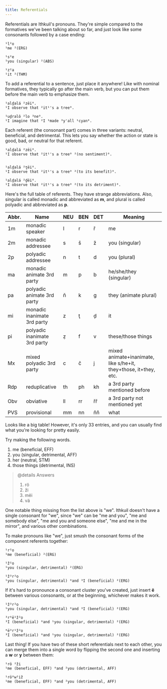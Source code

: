 ```yaml
---
title: Referentials
---
```


Referentials are Ithkuil's pronouns. They're simple compared to the formatives
we've been talking about so far, and just look like some consonants followed by
a case ending:

```cx
¹l²o
¹me ²(ERG)

¹s²e
¹you (singular) ²(ABS)

¹z²a
¹it ²(THM)
```

To add a referential to a sentence, just place it anywhere! Like with nominal
formatives, they typically go after the main verb, but you can put them before
the main verb to emphasize them.

```cx
¹alḑalá ²zëi⁰.
¹I observe that ²it¹'s a tree⁰.

¹uḑralô ²lo ³ne⁰.
¹I imagine that ²I ¹made ³y'all ¹cyan⁰.
```

Each referent (the consonant part) comes in three variants: neutral, beneficial,
and detrimental. This lets you say whether the action or state is good, bad, or
neutral for that referent.

```cx
¹alḑalá ²zëi⁰.
¹I observe that ²it¹'s a tree⁰ ²(no sentiment)⁰.


¹alḑalá ²ţëi⁰.
¹I observe that ²it¹'s a tree⁰ ²(to its benefit)⁰.

¹alḑalá ²ḑëi⁰.
¹I observe that ²it¹'s a tree⁰ ²(to its detriment)⁰.
```

Here's the full table of referents. They have strange abbreviations. Also,
singular is called monadic and abbreviated as **m**, and plural is called
polyadic and abbreviated as **p**.

| Abbr. | Name                         | NEU | BEN | DET | Meaning                                                          |
| ----- | ---------------------------- | --- | --- | --- | ---------------------------------------------------------------- |
| 1m    | monadic speaker              | l   | r   | ř   | me                                                               |
| 2m    | monadic addressee            | s   | š   | ž   | you (singular)                                                   |
| 2p    | polyadic addressee           | n   | t   | d   | you (plural)                                                     |
| ma    | monadic animate 3rd party    | m   | p   | b   | he/she/they (singular)                                           |
| pa    | polyadic animate 3rd party   | ň   | k   | g   | they (animate plural)                                            |
| mi    | monadic inanimate 3rd party  | z   | ţ   | ḑ   | it                                                               |
| pi    | polyadic inanimate 3rd party | ẓ   | f   | v   | these/those things                                               |
| Mx    | mixed polyadic 3rd party     | c   | č   | j   | mixed animate+inanimate, like s/he+it, they+those, it+they, etc. |
| Rdp   | reduplicative                | th  | ph  | kh  | a 3rd party mentioned before                                     |
| Obv   | obviative                    | ll  | rr  | řř  | a 3rd party not mentioned yet                                    |
| PVS   | provisional                  | mm  | nn  | ňň  | what                                                             |

Looks like a big table! However, it's only 33 entries, and you can usually find
what you're looking for pretty easily.

Try making the following words.

1. me (beneficial, EFF)
2. you (singular, detrimental, AFF)
3. her (neutral, STM)
4. those things (detrimental, INS)

> @details Answers
>
> 1. rö
> 2. ži
> 3. mëi
> 4. vä

One notable thing missing from the list above is "we". Ithkuil doesn't have a
single consonant for "we", since "we" can be "me and you", "me and somebody
else", "me and you and someone else", "me and me in the mirror", and various
other combinations.

To make pronouns like "we", just smush the consonant forms of the component
referents together:

```cx
¹r²o
¹me (beneficial) ²(ERG)

¹ž²o
¹you (singular, detrimental) ²(ERG)

¹ž³r²o
¹you (singular, detrimental) ⁰and ³I (beneficial) ²(ERG)
```

If it's hard to pronounce a consonant cluster you've created, just insert **ë**
between various consonants, or at the beginning, whichever makes it work.

```cx
¹ž³r²o
¹you (singular, detrimental) ⁰and ³I (beneficial) ²(ERG)

³r⁰ë¹ž²o
³I (beneficial) ⁰and ¹you (singular, detrimental) ²(ERG)

⁰ë³r¹ž²o
³I (beneficial) ⁰and ¹you (singular, detrimental) ²(ERG)
```

Last thing! If you have two of these short referentials next to each other, you
can merge them into a single word by flipping the second one and inserting a
**w** or **y** between them:

```cx
¹rö ²ži
¹me (beneficial, EFF) ⁰and ²you (detrimental, AFF)

¹rö⁰w²iž
¹me (beneficial, EFF) ⁰and ²you (detrimental, AFF)
```
